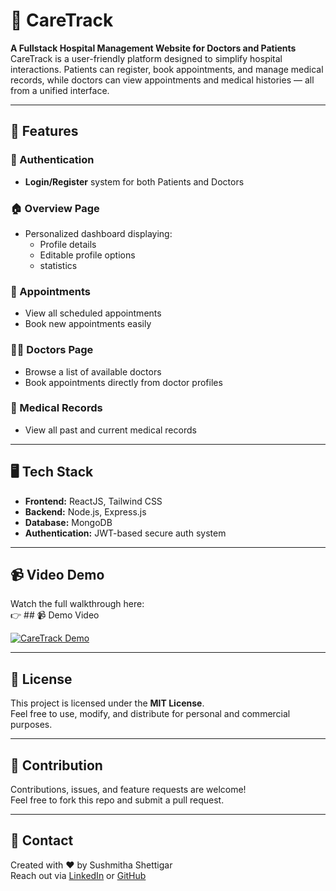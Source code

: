 # 💊 CareTrack

**A Fullstack Hospital Management Website for Doctors and Patients**  
CareTrack is a user-friendly platform designed to simplify hospital interactions. Patients can register, book appointments, and manage medical records, while doctors can view appointments and medical histories — all from a unified interface.

---

## 🚀 Features

### 🔐 Authentication

- **Login/Register** system for both Patients and Doctors

### 🏠 Overview Page

- Personalized dashboard displaying:
  - Profile details
  - Editable profile options
  - statistics

### 📅 Appointments

- View all scheduled appointments
- Book new appointments easily

### 🧑‍⚕️ Doctors Page

- Browse a list of available doctors
- Book appointments directly from doctor profiles

### 📁 Medical Records

- View all past and current medical records

---

## 🖥️ Tech Stack

- **Frontend:** ReactJS, Tailwind CSS
- **Backend:** Node.js, Express.js
- **Database:** MongoDB
- **Authentication:** JWT-based secure auth system

---

## 📹 Video Demo

Watch the full walkthrough here:  
👉 ## 📹 Demo Video

[![CareTrack Demo](https://youtu.be/tKiqx73z1Oo/0.jpg)](https://youtu.be/tKiqx73z1Oo)

---

## 📝 License

This project is licensed under the **MIT License**.  
Feel free to use, modify, and distribute for personal and commercial purposes.

---

## 🙌 Contribution

Contributions, issues, and feature requests are welcome!  
Feel free to fork this repo and submit a pull request.

---

## 💬 Contact

Created with ❤️ by Sushmitha Shettigar  
Reach out via [LinkedIn](https://www.linkedin.com/in/sushmithashettigar/) or [GitHub](https://github.com/sushmithashettigar29)
